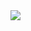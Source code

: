 <img src="https://capsule-render.vercel.app/api?type=Waving&color=auto&height=300&section=header&text=Welcome&fontSize=45-nl-Pgm_Kang%20&fontSize=45" />
